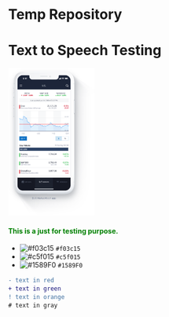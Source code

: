 # Temp Repository

<h1 sytle="color: red;">Text to Speech Testing</h1>

<img src="src/assets/marketwatch-app-ionic.png" alt="Image" height="300" />

<h4 style="color: green">This is a just for testing purpose.</h4>

- ![#f03c15](https://placehold.it/15/f03c15/000000?text=+) `#f03c15`
- ![#c5f015](https://placehold.it/15/c5f015/000000?text=+) `#c5f015`
- ![#1589F0](https://placehold.it/15/1589F0/000000?text=+) `#1589F0`

```diff
- text in red
+ text in green
! text in orange
# text in gray
```